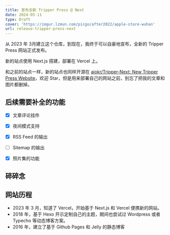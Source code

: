 ```yaml
---
title: 宣布全新 Tripper Press @ Next
date: 2024-05-11
type: Draft
cover: 'https://imgur.lzmun.com/picgo/after2022/apple-store-wuhan'
url: release-tripper-press-next
---
```


从 2023 年 3月建立这个仓库，到现在，我终于可以自豪地宣布，全新的 Tripper Press 网站正式发布。

新的站点使用 Next.js 搭建，部署在 Vercel 上。

和之前的站点一样，新的站点也同样开源在 [aiokr/Tripper-Next: New Tripper Press Website](https://github.com/aiokr/Tripper-Next)，欢迎 Star，但是用来部署自己的网站之前，别忘了把我的文章和图片都删掉。

## 后续需要补全的功能

- [x] 文章评论挂件
- [x] 夜间模式支持
- [x] RSS Feed 的输出
- [ ] Sitemap 的输出
- [x] 照片集的功能


## 碎碎念

## 网站历程

- 2023 年 3 月，知道了 Vercel，开始基于 Next.js 和 Vercel 便携新的网站。
- 2018 年，基于 Hexo 开示定制自己的主题，期间也尝试过 Wordpress 或者 Typecho 等动态博客方案。
- 2016 年，建立了基于 Github Pages 和 Jelly 的静态博客
